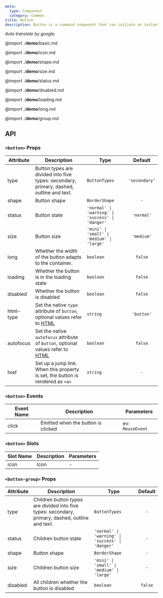 ```yaml
meta:
  type: Component
  category: Common
title: Button
description: Button is a command component that can initiate an instant operation.
```

_Auto translate by google._

@import ./**demo**/basic.md

@import ./**demo**/icon.md

@import ./**demo**/shape.md

@import ./**demo**/size.md

@import ./**demo**/status.md

@import ./**demo**/disabled.md

@import ./**demo**/loading.md

@import ./**demo**/long.md

@import ./**demo**/group.md

## API

### `<button>` Props

| Attribute | Description                                                                                                                                                            | Type                                             |    Default    |
| --------- | ---------------------------------------------------------------------------------------------------------------------------------------------------------------------- | ------------------------------------------------ | :-----------: |
| type      | Button types are divided into five types: secondary, primary, dashed, outline and text.                                                                                | `ButtonTypes`                                    | `'secondary'` |
| shape     | Button shape                                                                                                                                                           | `BorderShape`                                    |      `-`      |
| status    | Button state                                                                                                                                                           | `'normal' \| 'warning' \| 'success' \| 'danger'` |  `'normal'`   |
| size      | Button size                                                                                                                                                            | `'mini' \| 'small' \| 'medium' \| 'large'`       |  `'medium'`   |
| long      | Whether the width of the button adapts to the container.                                                                                                               | `boolean`                                        |    `false`    |
| loading   | Whether the button is in the loading state                                                                                                                             | `boolean`                                        |    `false`    |
| disabled  | Whether the button is disabled                                                                                                                                         | `boolean`                                        |    `false`    |
| html-type | Set the native `type` attribute of `button`, optional values refer to [HTML](https://developer.mozilla.org/en-US/docs/Web/HTML/Element/button#attr-type '_blank')      | `string`                                         |  `'button'`   |
| autofocus | Set the native `autofocus` attribute of `button`, optional values refer to [HTML](https://developer.mozilla.org/en-US/docs/Web/HTML/Element/button#attr-type '_blank') | `boolean`                                        |    `false`    |
| href      | Set up a jump link. When this property is set, the button is rendered as `<a>`                                                                                         | `string`                                         |      `-`      |

### `<button>` Events

| Event Name | Description                        | Parameters       |
| ---------- | ---------------------------------- | ---------------- |
| click      | Emitted when the button is clicked | ev: `MouseEvent` |

### `<button>` Slots

| Slot Name | Description | Parameters |
| --------- | ----------- | ---------- |
| icon      | Icon        | -          |

### `<button-group>` Props

| Attribute | Description                                                                                      | Type                                             | Default |
| --------- | ------------------------------------------------------------------------------------------------ | ------------------------------------------------ | :-----: |
| type      | Children button types are divided into five types: secondary, primary, dashed, outline and text. | `ButtonTypes`                                    |   `-`   |
| status    | Children button state                                                                            | `'normal' \| 'warning' \| 'success' \| 'danger'` |   `-`   |
| shape     | Button shape                                                                                     | `BorderShape`                                    |   `-`   |
| size      | Children button size                                                                             | `'mini' \| 'small' \| 'medium' \| 'large'`       |   `-`   |
| disabled  | All children whether the button is disabled                                                      | `boolean`                                        | `false` |
